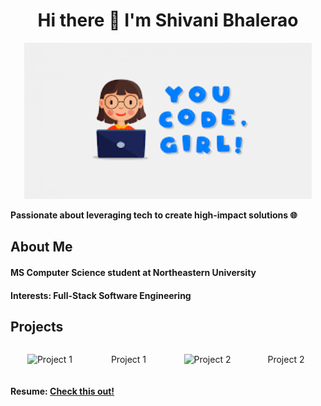 ### <h1 align="center"> Hi there 👋 I'm Shivani Bhalerao </h1>

<p align="center">
  <img width="460" height="250" src="https://github.com/ShivaniBhalerao/ShivaniBhalerao/blob/main/coding%20girl.png">
</p>

<b> Passionate about leveraging tech to create high-impact solutions 🌐 </b>

<h2> About Me </h2>

<h4> MS Computer Science student at Northeastern University</h4>

<h4> Interests: Full-Stack Software Engineering</h4>

<h2> Projects </h2>

<div style="display: flex; flex-direction: row; justify-content: center; align-items: center; width: 100%;">
    <div style="width: 50%; text-align: center;">
      <img src="project-image" alt="Project 1" width="80%">
    </div>
    <div style="width: 50%; text-align: center;">
      <p>
        Project 1
      </p>
    </div>
    <div style="width: 50%; text-align: center;">
      <img src="project-image2" alt="Project 2" width="80%">
    </div>
    <div style="width: 50%; text-align: center;">
      <p>
        Project 2
      </p>
    </div>
  </div>

<h4> Resume: <a href="https://github.com/ShivaniBhalerao/ShivaniBhalerao/blob/main/Shivani_Bhalerao.pdf"> Check this out! </a> </h4>

<!--
**ShivaniBhalerao/ShivaniBhalerao** is a ✨ _special_ ✨ repository because its `README.md` (this file) appears on your GitHub profile.

Here are some ideas to get you started:

- 🔭 I’m currently working on ...
- 🌱 I’m currently learning ...
- 👯 I’m looking to collaborate on ...
- 🤔 I’m looking for help with ...
- 💬 Ask me about ...
- 📫 How to reach me: ...
- 😄 Pronouns: ...
- ⚡ Fun fact: ...
![alt text](https://github.com/ShivaniBhalerao/ShivaniBhalerao/blob/main/coding%20girl.png)
-->
